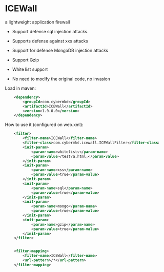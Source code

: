 # ICEWall 
a lightweight application firewall

- Support defense sql injection attacks

- Supports defense against xxs attacks

- Support for defense MongoDB injection attacks

- Support Gzip

- White list support

- No need to modify the original code, no invasion

Load in maven:
```xml
    <dependency>
        <groupId>com.cybermkd</groupId>
        <artifactId>ICEWall</artifactId>
        <version>1.0.0.0</version>
    </dependency>
```

How to use it (configured on web.xml):

```xml
    <filter>
        <filter-name>ICEWall</filter-name>
        <filter-class>com.cybermkd.icewall.ICEWallFilter</filter-class>
        <init-param>
            <param-name>whitelists</param-name>
            <param-value>/test/a.html;</param-value>
        </init-param>
        <init-param>
            <param-name>xss</param-name>
            <param-value>true</param-value>
        </init-param>
        <init-param>
            <param-name>sql</param-name>
            <param-value>true</param-value>
        </init-param>
        <init-param>
            <param-name>mongo</param-name>
            <param-value>true</param-value>
        </init-param>
        <init-param>
            <param-name>gzip</param-name>
            <param-value>true</param-value>
        </init-param>
    </filter>


    <filter-mapping>
        <filter-name>ICEWall</filter-name>
        <url-pattern>/*</url-pattern>
    </filter-mapping>
```
